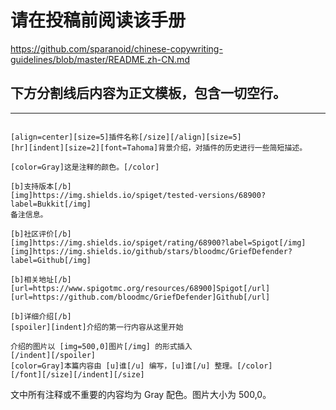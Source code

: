 # 请在投稿前阅读该手册
https://github.com/sparanoid/chinese-copywriting-guidelines/blob/master/README.zh-CN.md

## 下方分割线后内容为正文模板，包含一切空行。
---
```

[align=center][size=5]插件名称[/size][/align][size=5]
[hr][indent][size=2][font=Tahoma]背景介绍，对插件的历史进行一些简短描述。

[color=Gray]这是注释的颜色。[/color]

[b]支持版本[/b]
[img]https://img.shields.io/spiget/tested-versions/68900?label=Bukkit[/img]
备注信息。

[b]社区评价[/b]
[img]https://img.shields.io/spiget/rating/68900?label=Spigot[/img]  [img]https://img.shields.io/github/stars/bloodmc/GriefDefender?label=Github[/img]

[b]相关地址[/b]
[url=https://www.spigotmc.org/resources/68900]Spigot[/url] [url=https://github.com/bloodmc/GriefDefender]Github[/url]

[b]详细介绍[/b]
[spoiler][indent]介绍的第一行内容从这里开始

介绍的图片以 [img=500,0]图片[/img] 的形式插入
[/indent][/spoiler]
[color=Gray]本篇内容由 [u]谁[/u] 编写，[u]谁[/u] 整理。[/color]
[/font][/size][/indent][/size]
```

文中所有注释或不重要的内容均为 Gray 配色。图片大小为 500,0。
